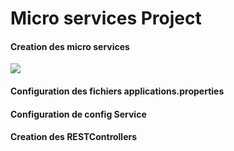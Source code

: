 <h1>Micro services Project</h1>


<h4>Creation des micro services</h4>
<img src="captures/img1.jpg">
<h4>Configuration des fichiers applications.properties</h4>

<h4>Configuration de config Service</h4>

<h4>Creation des RESTControllers</h4>
